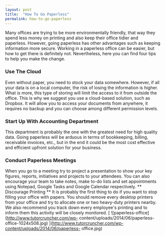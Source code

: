 ```yaml
---
layout: post
title:  "How To Go Paperless"
permalink: how-to-go-paperless
---
```

Many offices are trying to be more environmentally friendly, that way they
spend less money on printing and also keep their office tidier and paperless.
However, going paperless has other advantages such as keeping information more
secure. Working in a paperless office can be easier, but how to get there is
definitely not. Nevertheless, here you can find four tips to help you make the
change. 

### Use The Cloud

 Even without paper, you need to stock your data
somewhere. However, if all your data is on a local computer, the risk of
losing the information is higher. What is more, this type of storing will
limit the access to it from outside the office. This is why we suggest you use
a cloud-based solution, such as Dropbox. It will allow you to access your
documents from anywhere, it requires no backup and you can choose among
different permission levels. 

### Start Up With Accounting Department

 This
department is probably the one with the greatest need for high quality data.
Going paperless will be arduous in terms of bookkeeping, billing, receivable
invoices, etc., but in the end it could be the most cost effective and
efficient upfront solution for your business. 

### Conduct Paperless Meetings


When you go to a meeting try to project a presentation to show your key
figures, reports, initiatives and projects to your attendees. You can also
encourage your team to take notes, make to-do lists and set appointments using
Notepad, Google Tasks and Google Calendar respectively. ** Discourage Printing
** It is probably the first thing to do if you want to stop filling your
office with papers. You should remove every desktop printers from your office
and try to allocate one or two heavy-duty printers nearby. We also recommend
you track down every employee's printing and to inform them this activity will
be closely monitored. [ ![paperless-office](http://www.tutorcruncher.com/wp-
content/uploads/2014/06/paperless-office-1024x508.jpg)
](http://www.tutorcruncher.com/wp-content/uploads/2014/06/paperless-
office.jpg)
